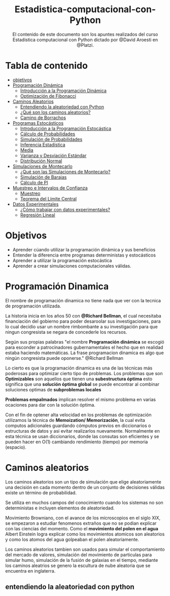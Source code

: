 <div align="center">
  <h1> Estadistica-computacional-con-Python</h1>
  <p> El contenido de este documento son los apuntes realizados del curso Estadistica computacional con Python dictado por @David Aroesti en @Platzi.</p>
</div>

# Tabla de contenido
- [objetivos](#objetivos)
- [Programación Dinámica](#Programación-Dinámica)
    - [Introducción a la Programación Dinámica](#Introducción-a-la-Programación-Dinámica)
    - [Optimización de Fibonacci](#Optimización-de-Fibonacci)
- [Caminos Aleatorios](#Caminos-Aleatorios)
    - [Entendiendo la aleatoriedad con Python](#entendiendo-la-aleatoriedad-con-python)
    - [¿Qué son los caminos aleatorios?](#¿Qué-son-los-caminos-aleatorios?)
    - [Camino de Borrachos](#Camino-de-Borrachos)
- [Programas Estocásticos](#Programas-Estocásticos)
    - [Introducción a la Programación Estocástica](#Introducción-a-la-Programación-Estocástica)
    - [Cálculo de Probabilidades](#Cálculo-de-Probabilidades)
    - [Simulación de Probabilidades](#Simulación-de-Probabilidades)
    - [Inferencia Estadística](#Inferencia-Estadística)
    - [Media](#Media)
    - [Varianza y Desviación Estándar](#Varianza-y-Desviación-Estándar)
    - [Distribución Normal](#Distribución-Normal)
- [Simulaciones de Montecarlo](#Simulaciones-de-Montecarlo)
    - [¿Qué son las Simulaciones de Montecarlo?](#¿Qué-son-las-Simulaciones-de-Montecarlo?)
    - [Simulación de Barajas](#Simulación-de-Barajas)
    - [Cálculo de PI](#Cálculo-de-PI)
- [Muestreo e Intervalos de Confianza](#Muestreo-e-Intervalos-de-Confianza)
    - [Muestreo](#Muestreo)
    - [Teorema del Límite Central](#Teorema-del-Límite-Central)
- [Datos Experimentales](#Datos-Experimentales)
    - [¿Cómo trabajar con datos experimentales?](#¿Cómo-trabajar-con-datos-experimentales?)
    - [Regresión Lineal](#Regresión-Lineal)


# Objetivos
- Aprender cúando utilizar la programación dinámica y sus beneficios
- Entender la diferencia entre programas deterministas y estocásticos
- Aprender a utilizar la programación estocástica
- Aprender a crear simulaciones computacionales válidas.

# Programación Dinamica

El nombre de programación dinamica no tiene nada que ver con la tecnica de programación utilizada.

La historia inicia en los años 50 con **@Richard Bellman**, el cual necesitaba financiación del gobierno para poder desaroolar sus investigaciones, para lo cual decidio usar un nombre rimbombante a su investigación para que ningun congresista se negara de concederle los recursos.

Según sus propias palabras "el nombre **Programación dinámica** se escogió para esconder a patrocinadores gubernamentales el hecho que en realidad estaba haciendo matemáticas. La frase programacion dinamica es algo que ningún congresista puede oponerse." @Richard Bellman

Lo cierto es que la programación dinamica es una de las técnicas más poderosas para optimizar cierto tipo de problemas.
Los problemas que son **Optimizables** son aquellos que tienen una **subestructura óptima** esto significa que una **solución óptima global** se puede encontrar al combinar soluciones optimas de **subproblemas locales**

**Problemas empalmados** implican resolver el mismo problema en varias ocaciones para dar con la solución óptima.

Con el fin de optener alta velocidad en los problemas de optimización utilizamos la técnica de **Memoization/ Memorización**, la cual evita computos adicionales guardando cómputos previos en diccionarios o estructuras de datos y asi evitar realizarlos nuevamente. Normalmente en esta técnica se usan diccionarios, donde las consutas son eficientes y se pueden hacer en O(1) cambiando rendimiento (tiempo) por memoria (espacio).

# Caminos aleatorios

Los caminos aleatorios son un tipo de simulación que elige aleatoriamente una decisión en cada momento dentro de un conjunto de decisiones válidas existe un término de probabilidad.

Se utiliza en muchos campos del conocimiento cuando los sistemas no son deterministas e incluyen elementos de aleatoriedad.

Movimiento Browniano, con el avance de los microscopios en el siglo XIX, se empezaron a estudiar fenomenos extraños que no se podian explicar con las ciencias del momento. Como el **movimiento del polen en el agua** Albert Einstein logra explicar como los movimientos atomicos son aleatorios y como los atomos del agua golpeaban el polen aleatoriamente.

Los caminos aleatorios tambien son usados para simular el comportamiento del mercado de valores, simulación del movimiento de particulas para simular humo, simulación de la fusión de galaxias en el tiempo, mediante los caminos aleatrios se genero la escultura de nube aleatoria que se encuentra en inglaterra.


## entendiendo la aleatoriedad con python







